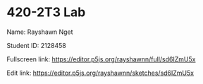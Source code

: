 # 420-2T3 Lab

Name: Rayshawn Nget 

Student ID: 2128458

Fullscreen link: https://editor.p5js.org/rayshawnn/full/sd6IZmU5x

Edit link: https://editor.p5js.org/rayshawnn/sketches/sd6IZmU5x
